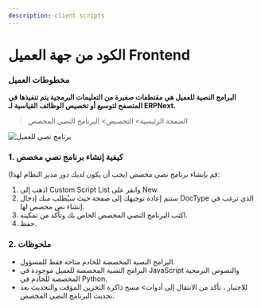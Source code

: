 ```yaml
---
description: client scripts
---
```


# الكود من جهة العميل Frontend

### مخطوطات العميل

**البرامج النصية للعميل هي مقتطفات صغيرة من التعليمات البرمجية يتم تنفيذها في المتصفح لتوسيع أو تخصيص الوظائف القياسية لـ ERPNext.**

> الصفحة الرئيسية> التخصيص> البرنامج النصي المخصص

![برنامج نصي للعميل](https://docs.erpnext.com/files/customize-erpnext-client-scripts.png)

### 1. كيفية إنشاء برنامج نصي مخصص

قم بإنشاء برنامج نصي مخصص (يجب أن يكون لديك دور مدير النظام لهذا):

1. اذهب إلى Custom Script List وانقر على New.
2. ستتم إعادة توجيهك إلى صفحة حيث سيُطلب منك إدخال DocType الذي ترغب في إنشاء نص مخصص لها.
3. اكتب البرنامج النصي المخصص الخاص بك وتأكد من تمكينه.
4. حفظ.

### 2. ملحوظات

* البرامج النصية المخصصة للخادم متاحة فقط للمسؤول.
* البرامج النصية المخصصة للعميل موجودة في JavaScript والنصوص البرمجية المخصصة للخادم في Python.
* للاختبار ، تأكد من الانتقال إلى أدوات> مسح ذاكرة التخزين المؤقت والتحديث بعد تحديث البرنامج النصي المخصص.
